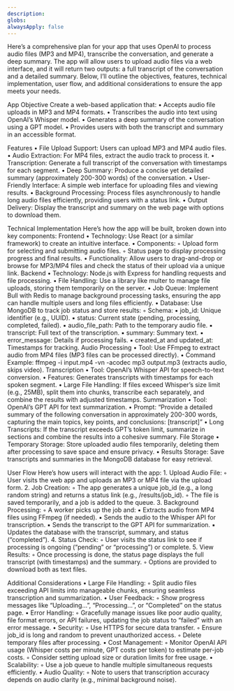 ```yaml
---
description: 
globs: 
alwaysApply: false
---
```

Here’s a comprehensive plan for your app that uses OpenAI to process audio files (MP3 and MP4), transcribe the conversation, and generate a deep summary. The app will allow users to upload audio files via a web interface, and it will return two outputs: a full transcript of the conversation and a detailed summary. Below, I’ll outline the objectives, features, technical implementation, user flow, and additional considerations to ensure the app meets your needs.

App Objective
Create a web-based application that:
    • Accepts audio file uploads in MP3 and MP4 formats.
    • Transcribes the audio into text using OpenAI’s Whisper model.
    • Generates a deep summary of the conversation using a GPT model.
    • Provides users with both the transcript and summary in an accessible format.

Features
    • File Upload Support: Users can upload MP3 and MP4 audio files.
    • Audio Extraction: For MP4 files, extract the audio track to process it.
    • Transcription: Generate a full transcript of the conversation with timestamps for each segment.
    • Deep Summary: Produce a concise yet detailed summary (approximately 200-300 words) of the conversation.
    • User-Friendly Interface: A simple web interface for uploading files and viewing results.
    • Background Processing: Process files asynchronously to handle long audio files efficiently, providing users with a status link.
    • Output Delivery: Display the transcript and summary on the web page with options to download them.

Technical Implementation
Here’s how the app will be built, broken down into key components:
Frontend
    • Technology: Use React (or a similar framework) to create an intuitive interface.
    • Components:
        ◦ Upload form for selecting and submitting audio files.
        ◦ Status page to display processing progress and final results.
    • Functionality: Allow users to drag-and-drop or browse for MP3/MP4 files and check the status of their upload via a unique link.
Backend
    • Technology: Node.js with Express for handling requests and file processing.
    • File Handling: Use a library like multer to manage file uploads, storing them temporarily on the server.
    • Job Queue: Implement Bull with Redis to manage background processing tasks, ensuring the app can handle multiple users and long files efficiently.
    • Database: Use MongoDB to track job status and store results:
        ◦ Schema:
            ▪ job_id: Unique identifier (e.g., UUID).
            ▪ status: Current state (pending, processing, completed, failed).
            ▪ audio_file_path: Path to the temporary audio file.
            ▪ transcript: Full text of the transcription.
            ▪ summary: Summary text.
            ▪ error_message: Details if processing fails.
            ▪ created_at and updated_at: Timestamps for tracking.
Audio Processing
    • Tool: Use FFmpeg to extract audio from MP4 files (MP3 files can be processed directly).
    • Command Example: ffmpeg -i input.mp4 -vn -acodec mp3 output.mp3 (extracts audio, skips video).
Transcription
    • Tool: OpenAI’s Whisper API for speech-to-text conversion.
    • Features: Generates transcripts with timestamps for each spoken segment.
    • Large File Handling: If files exceed Whisper’s size limit (e.g., 25MB), split them into chunks, transcribe each separately, and combine the results with adjusted timestamps.
Summarization
    • Tool: OpenAI’s GPT API for text summarization.
    • Prompt: “Provide a detailed summary of the following conversation in approximately 200-300 words, capturing the main topics, key points, and conclusions: [transcript]”
    • Long Transcripts: If the transcript exceeds GPT’s token limit, summarize in sections and combine the results into a cohesive summary.
File Storage
    • Temporary Storage: Store uploaded audio files temporarily, deleting them after processing to save space and ensure privacy.
    • Results Storage: Save transcripts and summaries in the MongoDB database for easy retrieval.

User Flow
Here’s how users will interact with the app:
    1. Upload Audio File:
        ◦ User visits the web app and uploads an MP3 or MP4 file via the upload form.
    2. Job Creation:
        ◦ The app generates a unique job_id (e.g., a long random string) and returns a status link (e.g., /results/job_id).
        ◦ The file is saved temporarily, and a job is added to the queue.
    3. Background Processing:
        ◦ A worker picks up the job and:
            ▪ Extracts audio from MP4 files using FFmpeg (if needed).
            ▪ Sends the audio to the Whisper API for transcription.
            ▪ Sends the transcript to the GPT API for summarization.
            ▪ Updates the database with the transcript, summary, and status (“completed”).
    4. Status Check:
        ◦ User visits the status link to see if processing is ongoing (“pending” or “processing”) or complete.
    5. View Results:
        ◦ Once processing is done, the status page displays the full transcript (with timestamps) and the summary.
        ◦ Options are provided to download both as text files.

Additional Considerations
    • Large File Handling:
        ◦ Split audio files exceeding API limits into manageable chunks, ensuring seamless transcription and summarization.
    • User Feedback:
        ◦ Show progress messages like “Uploading…”, “Processing…”, or “Completed” on the status page.
    • Error Handling:
        ◦ Gracefully manage issues like poor audio quality, file format errors, or API failures, updating the job status to “failed” with an error message.
    • Security:
        ◦ Use HTTPS for secure data transfer.
        ◦ Ensure job_id is long and random to prevent unauthorized access.
        ◦ Delete temporary files after processing.
    • Cost Management:
        ◦ Monitor OpenAI API usage (Whisper costs per minute, GPT costs per token) to estimate per-job costs.
        ◦ Consider setting upload size or duration limits for free usage.
    • Scalability:
        ◦ Use a job queue to handle multiple simultaneous requests efficiently.
    • Audio Quality:
        ◦ Note to users that transcription accuracy depends on audio clarity (e.g., minimal background noise).